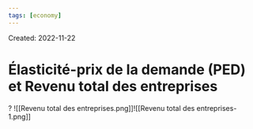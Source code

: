 ```yaml
---
tags: [economy]
---
```

Created: 2022-11-22

# Élasticité-prix de la demande (PED) et Revenu total des entreprises
?
![[Revenu total des entreprises.png]]![[Revenu total des entreprises-1.png]]
<!--SR:!2023-11-28,39,210-->

